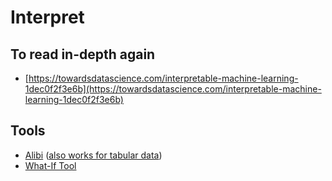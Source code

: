 # Interpret

## To read in-depth again

* [https://towardsdatascience.com/interpretable-machine-learning-1dec0f2f3e6b](https://towardsdatascience.com/interpretable-machine-learning-1dec0f2f3e6b)

## Tools

*  [Alibi](https://docs.seldon.io/projects/alibi) \([also works for tabular data](https://docs.seldon.io/projects/alibi/en/stable/examples/anchor_tabular_adult.html)\)
* [What-If Tool](https://pair-code.github.io/what-if-tool/)

